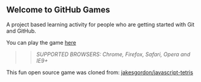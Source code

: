 ## Welcome to GitHub Games

A project based learning activity for people who are getting started with Git and GitHub.

You can play the game [here](https://CorrineC.github.io/github-games/)

>> _*SUPPORTED BROWSERS*: Chrome, Firefox, Safari, Opera and IE9+_

This fun open source game was cloned from: [jakesgordon/javascript-tetris](https://github.com/jakesgordon/javascript-tetris)
